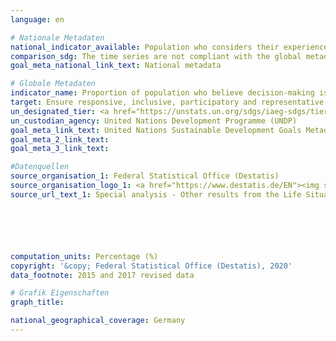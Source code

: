 ```yaml
---
language: en

# Nationale Metadaten
national_indicator_available: Population who considers their experiences with public agencies free of discrimination during the previous two years
comparison_sdg: The time series are not compliant with the global metadata.
goal_meta_national_link_text: National metadata

# Globale Metadaten
indicator_name: Proportion of population who believe decision-making is inclusive and responsive, by sex, age, disability and population group
target: Ensure responsive, inclusive, participatory and representative decision-making at all levels
un_designated_tier: <a href="https://unstats.un.org/sdgs/iaeg-sdgs/tier-classification/" title="Click here for more information on the UN tier classification.">Tier II</a>
un_custodian_agency: United Nations Development Programme (UNDP)
goal_meta_link_text: United Nations Sustainable Development Goals Metadata
goal_meta_2_link_text: 
goal_meta_3_link_text: 

#Datenquellen
source_organisation_1: Federal Statistical Office (Destatis)
source_organisation_logo_1: <a href="https://www.destatis.de/EN"><img src="https://g205sdgs.github.io/sdg-indicators/public/OrgImgEn/destatis.png" alt="Logo destatis" style="height:60px; width:148px" /></a>
source_url_text_1: Special analysis - Other results from the Life Situation Survey (only available in German)






computation_units: Percentage (%)
copyright: '&copy; Federal Statistical Office (Destatis), 2020'
data_footnote: 2015 and 2017 revised data

# Grafik Eigenschaften
graph_title: 

national_geographical_coverage: Germany
---
```


